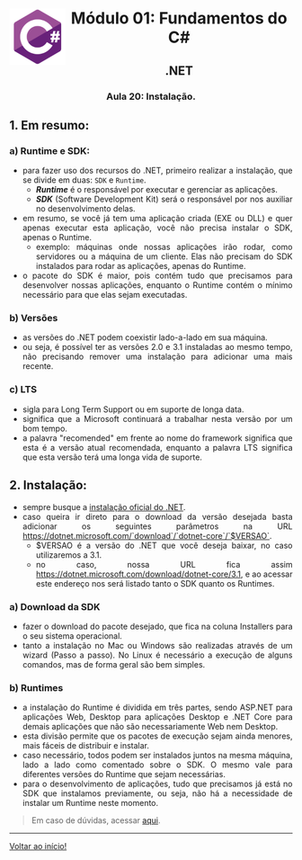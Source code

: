 <div align="center">
<a href="https://github.com/monicaquintal" target="_blank"><img align="left" height="100" src="../assets/logo.png" /></a>
<h1>Módulo 01: Fundamentos do C#</h1>
<h2>.NET</h2>
<h3>Aula 20: Instalação.</h3>
</div>

<div align="justify">

## 1. Em resumo:

### a) Runtime e SDK:
- para fazer uso dos recursos do .NET, primeiro realizar a instalação, que se divide em duas: `SDK` e `Runtime`.
  - ***Runtime*** é o responsável por executar e gerenciar as aplicações.
  - ***SDK*** (Software Development Kit) será o responsável por nos auxiliar no desenvolvimento delas.
- em resumo, se você já tem uma aplicação criada (EXE ou DLL) e quer apenas executar esta aplicação, você não precisa instalar o SDK, apenas o Runtime.
  - exemplo: máquinas onde nossas aplicações irão rodar, como servidores ou a máquina de um cliente. Elas não precisam do SDK instalados para rodar as aplicações, apenas do Runtime.
- o pacote do SDK é maior, pois contém tudo que precisamos para desenvolver nossas aplicações, enquanto o Runtime contém o mínimo necessário para que elas sejam executadas.

### b) Versões
- as versões do .NET podem coexistir lado-a-lado em sua máquina. 
- ou seja, é possível ter as versões 2.0 e 3.1 instaladas ao mesmo tempo, não precisando remover uma instalação para adicionar uma mais recente.

### c) LTS
- sigla para Long Term Support ou em suporte de longa data.
- significa que a Microsoft continuará a trabalhar nesta versão por um bom tempo.
- a palavra "recomended" em frente ao nome do framework significa que esta é a versão atual recomendada, enquanto a palavra LTS significa que esta versão terá uma longa vida de suporte.

## 2. Instalação:

- sempre busque a [instalação oficial do .NET](https://dotnet.microsoft.com). 
- caso queira ir direto para o download da versão desejada basta adicionar os seguintes parâmetros na URL https://dotnet.microsoft.com/`download`/`dotnet-core`/`$VERSAO`.
  - $VERSAO é a versão do .NET que você deseja baixar, no caso utilizaremos a 3.1. 
  - no caso, nossa URL fica assim https://dotnet.microsoft.com/download/dotnet-core/3.1, e ao acessar este endereço nos será listado tanto o SDK quanto os Runtimes.

### a) Download da SDK
- fazer o download do pacote desejado, que fica na coluna Installers para o seu sistema operacional.
- tanto a instalação no Mac ou Windows são realizadas através de um wizard (Passo a passo). No Linux é necessário a execução de alguns comandos, mas de forma geral são bem simples.

### b) Runtimes
- a instalação do Runtime é dividida em três partes, sendo ASP.NET para aplicações Web, Desktop para aplicações Desktop e .NET Core para demais aplicações que não são necessariamente Web nem Desktop.
- esta divisão permite que os pacotes de execução sejam ainda menores, mais fáceis de distribuir e instalar.
- caso necessário, todos podem ser instalados juntos na mesma máquina, lado a lado como comentado sobre o SDK. O mesmo vale para diferentes versões do Runtime que sejam necessárias.
- para o desenvolvimento de aplicações, tudo que precisamos já está no SDK que instalamos previamente, ou seja, não há a necessidade de instalar um Runtime neste momento.

> Em caso de dúvidas, acessar [aqui](https://balta.io/blog/dotnet-instalacao-configuracao-e-primeiros-passos).

---

[Voltar ao início!](https://github.com/monicaquintal/estudandoC-)